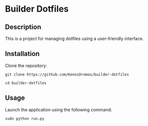 # Builder Dotfiles

## Description

This is a project for managing dotfiles using a user-friendly interface.

## Installation

Clone the repository:

    git clone https://github.com/KenosDromos/builder-dotfiles

    cd builder-dotfiles


## Usage

Launch the application using the following command:

    sudo python run.py